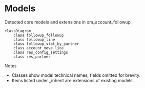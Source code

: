# Models

Detected core models and extensions in om_account_followup.

```mermaid
classDiagram
    class followup_followup
    class followup_line
    class followup_stat_by_partner
    class account_move_line
    class res_config_settings
    class res_partner
```

Notes
- Classes show model technical names; fields omitted for brevity.
- Items listed under _inherit are extensions of existing models.

